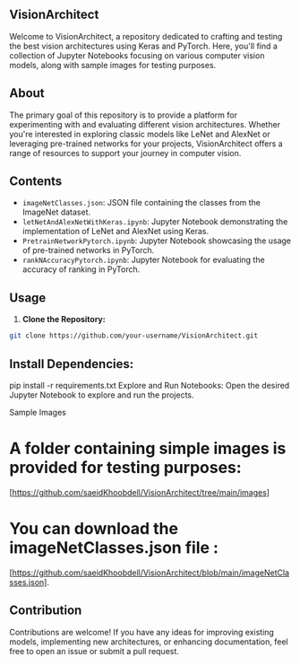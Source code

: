 ## VisionArchitect

Welcome to VisionArchitect, a repository dedicated to crafting and testing the best vision architectures using Keras and PyTorch. Here, you'll find a collection of Jupyter Notebooks focusing on various computer vision models, along with sample images for testing purposes.

## About

The primary goal of this repository is to provide a platform for experimenting with and evaluating different vision architectures. Whether you're interested in exploring classic models like LeNet and AlexNet or leveraging pre-trained networks for your projects, VisionArchitect offers a range of resources to support your journey in computer vision.

## Contents

- `imageNetClasses.json`: JSON file containing the classes from the ImageNet dataset.
- `letNetAndAlexNetWithKeras.ipynb`: Jupyter Notebook demonstrating the implementation of LeNet and AlexNet using Keras.
- `PretrainNetworkPytorch.ipynb`: Jupyter Notebook showcasing the usage of pre-trained networks in PyTorch.
- `rankNAccuracyPytorch.ipynb`: Jupyter Notebook for evaluating the accuracy of ranking in PyTorch.

## Usage

1. **Clone the Repository:**

```bash
git clone https://github.com/your-username/VisionArchitect.git
```
## Install Dependencies:

pip install -r requirements.txt
Explore and Run Notebooks:
Open the desired Jupyter Notebook to explore and run the projects.

Sample Images
# A folder containing simple images is provided for testing purposes:

[https://github.com/saeidKhoobdell/VisionArchitect/tree/main/images]
# You can download the imageNetClasses.json file :
[https://github.com/saeidKhoobdell/VisionArchitect/blob/main/imageNetClasses.json].

## Contribution
Contributions are welcome! If you have any ideas for improving existing models, implementing new architectures, or enhancing documentation, feel free to open an issue or submit a pull request.


